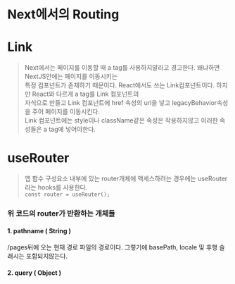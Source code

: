# Next에서의 Routing

# Link
> Next에서는 페이지를 이동할 때 a tag를 사용하지말라고 경고한다. 왜냐하면 NextJS안에는 페이지를 이동시키는  
> 특정 컴포넌트가 존재하기 때문이다. React에서도 쓰는 Link컴포넌트이다. 하지만 React와 다르게 a tag를 Link 컴포넌트의  
> 자식으로 만들고 Link 컴포넌트에 href 속성의 url을 넣고 legacyBehavior속성을 주어 페이지를 이동시킨다.  
> Link 컴포넌트에는 style이나 className같은 속성은 작용하지않고 이러한 속성들은 a tag에 넣어야한다.

# useRouter
> 앱 함수 구성요소 내부에 있는 router개체에 액세스하려는 경우에는 useRouter라는 hooks를 사용한다.  
> `const router = useRouter();`  
### 위 코드의 router가 반환하는 개체들
#### 1. pathname ( String ) 
/pages뒤에 오는 현재 경로 파일의 경로이다. 그렇기에 basePath, locale 및 후행 슬래시는 포함되지않는다.

#### 2. query ( Object )
